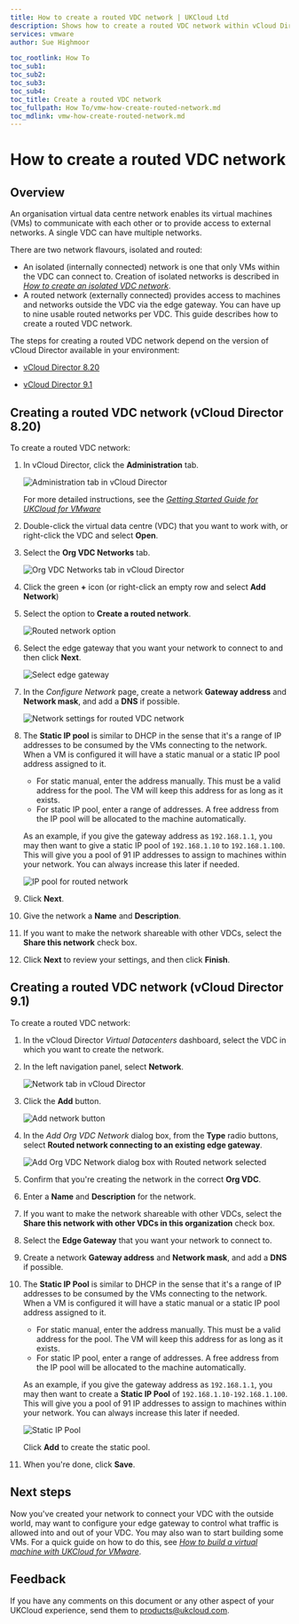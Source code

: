```yaml
---
title: How to create a routed VDC network | UKCloud Ltd
description: Shows how to create a routed VDC network within vCloud Director
services: vmware
author: Sue Highmoor

toc_rootlink: How To
toc_sub1:
toc_sub2:
toc_sub3:
toc_sub4:
toc_title: Create a routed VDC network
toc_fullpath: How To/vmw-how-create-routed-network.md
toc_mdlink: vmw-how-create-routed-network.md
---
```


# How to create a routed VDC network

## Overview

An organisation virtual data centre network enables its virtual machines (VMs) to communicate with each other or to provide access to external networks. A single VDC can have multiple networks.

There are two network flavours, isolated and routed:

- An isolated (internally connected) network is one that only VMs within the VDC can connect to. Creation of isolated networks is described in [*How to create an isolated VDC network*](vmw-how-create-isolated-network.md).
- A routed network (externally connected) provides access to machines and networks outside the VDC via the edge gateway. You can have up to nine usable routed networks per VDC. This guide describes how to create a routed VDC network.

The steps for creating a routed VDC network depend on the version of vCloud Director available in your environment:

- [vCloud Director 8.20](#creating-a-routed-vdc-network-vcloud-director-820)

- [vCloud Director 9.1](#creating-a-routed-vdc-network-vcloud-director-91)

## Creating a routed VDC network (vCloud Director 8.20)

To create a routed VDC network:

1. In vCloud Director, click the **Administration** tab.

    ![Administration tab in vCloud Director](images/vmw-vcd-tab-admin.png)

    For more detailed instructions, see the [*Getting Started Guide for UKCloud for VMware*](vmw-gs.md)

2. Double-click the virtual data centre (VDC) that you want to work with, or right-click the VDC and select **Open**.

3. Select the **Org VDC Networks** tab.

    ![Org VDC Networks tab in vCloud Director](images/vmw-vcd-tab-vdc-networks.png)

4. Click the green **+** icon (or right-click an empty row and select **Add Network**)

5. Select the option to **Create a routed network**.

    ![Routed network option](images/vmw-vcd-admin-routed-network-select.png)

6. Select the edge gateway that you want your network to connect to and then click **Next**.

    ![Select edge gateway](images/vmw-vcd-admin-routed-network-edge.png)

    <!-- add info about what the Create as subinterface checkbox is for -->

7. In the *Configure Network* page, create a network **Gateway address** and **Network mask**, and add a **DNS** if possible.

    ![Network settings for routed VDC network](images/vmw-vcd-admin-vdc-network-gateway.png)

8. The **Static IP pool** is similar to DHCP in the sense that it's a range of IP addresses to be consumed by the VMs connecting to the network. When a VM is configured it will have a static manual or a static IP pool address assigned to it.

    - For static manual, enter the address manually. This must be a valid address for the pool. The VM will keep this address for as long as it exists.
    - For static IP pool, enter a range of addresses. A free address from the IP pool will be allocated to the machine automatically.

    As an example, if you give the gateway address as `192.168.1.1`, you may then want to give a static IP pool of `192.168.1.10` to `192.168.1.100`. This will give you a pool of 91 IP  addresses to assign to machines within your network. You can always increase this later if needed.

    ![IP pool for routed network](images/vmw-vcd-admin-vdc-network-ip.png)

9. Click **Next**.

10. Give the network a **Name** and **Description**.

11. If you want to make the network shareable with other VDCs, select the **Share this network** check box.

12. Click **Next** to review your settings, and then click **Finish**.

## Creating a routed VDC network (vCloud Director 9.1)

To create a routed VDC network:

1. In the vCloud Director *Virtual Datacenters* dashboard, select the VDC in which you want to create the network.

2. In the left navigation panel, select **Network**.

    ![Network tab in vCloud Director](images/vmw-vcd91-tab-network.png)

3. Click the **Add** button.

    ![Add network button](images/vmw-vcd91-btn-add-network.png)

4. In the *Add Org VDC Network* dialog box, from the **Type** radio buttons, select **Routed network connecting to an existing edge gateway**.

    ![Add Org VDC Network dialog box with Routed network selected](images/vmw-vcd91-add-network-routed.png)

5. Confirm that you're creating the network in the correct **Org VDC**.

6. Enter a **Name** and **Description** for the network.

7. If you want to make the network shareable with other VDCs, select the **Share this network with other VDCs in this organization** check box.

8. Select the **Edge Gateway** that you want your network to connect to.

9. Create a network **Gateway address** and **Network mask**, and add a **DNS** if possible.

10. The **Static IP Pool** is similar to DHCP in the sense that it's a range of IP addresses to be consumed by the VMs connecting to the network. When a VM is configured it will have a static manual or a static IP pool address assigned to it.

    - For static manual, enter the address manually. This must be a valid address for the pool. The VM will keep this address for as long as it exists.
    - For static IP pool, enter a range of addresses. A free address from the IP pool will be allocated to the machine automatically.

    As an example, if you give the gateway address as `192.168.1.1`, you may then want to create a **Static IP Pool** of `192.168.1.10-192.168.1.100`. This will give you a pool of 91 IP addresses to assign to machines within your network. You can always increase this later if needed.

    ![Static IP Pool](images/vmw-vcd91-network-ip-pool.png)

    Click **Add** to create the static pool.

11. When you're done, click **Save**.

## Next steps

Now you've created your network to connect your VDC with the outside world, may want to configure your edge gateway to control what traffic is allowed into and out of your VDC. You may also wan to start building some VMs. For a quick guide on how to do this, see [*How to build a virtual machine with UKCloud for VMware*](vmw-how-build-vm.md).

## Feedback

If you have any comments on this document or any other aspect of your UKCloud experience, send them to <products@ukcloud.com>.